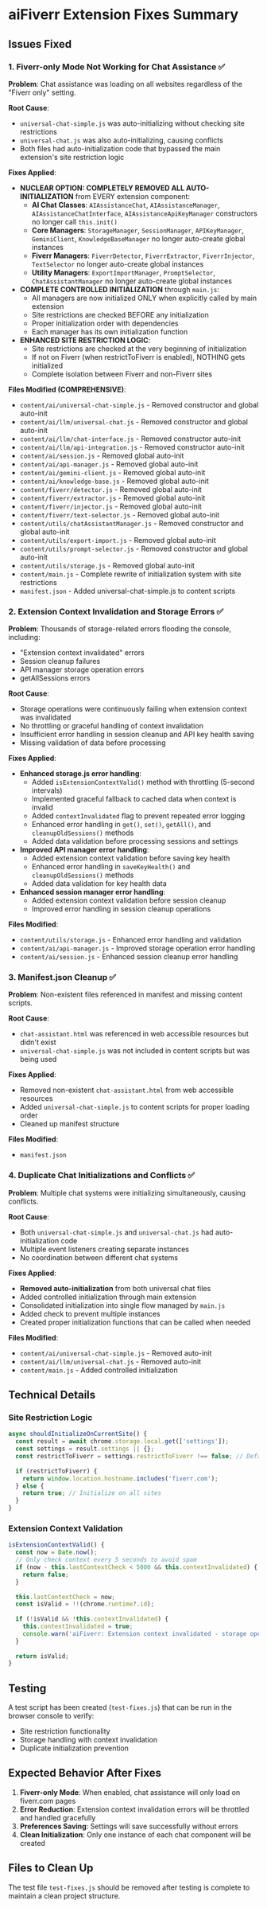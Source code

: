 # aiFiverr Extension Fixes Summary

## Issues Fixed

### 1. Fiverr-only Mode Not Working for Chat Assistance ✅

**Problem**: Chat assistance was loading on all websites regardless of the "Fiverr only" setting.

**Root Cause**:
- `universal-chat-simple.js` was auto-initializing without checking site restrictions
- `universal-chat.js` was also auto-initializing, causing conflicts
- Both files had auto-initialization code that bypassed the main extension's site restriction logic

**Fixes Applied**:
- **NUCLEAR OPTION: COMPLETELY REMOVED ALL AUTO-INITIALIZATION** from EVERY extension component:
  - **AI Chat Classes**: `AIAssistanceChat`, `AIAssistanceManager`, `AIAssistanceChatInterface`, `AIAssistanceApiKeyManager` constructors no longer call `this.init()`
  - **Core Managers**: `StorageManager`, `SessionManager`, `APIKeyManager`, `GeminiClient`, `KnowledgeBaseManager` no longer auto-create global instances
  - **Fiverr Managers**: `FiverrDetector`, `FiverrExtractor`, `FiverrInjector`, `TextSelector` no longer auto-create global instances
  - **Utility Managers**: `ExportImportManager`, `PromptSelector`, `ChatAssistantManager` no longer auto-create global instances
- **COMPLETE CONTROLLED INITIALIZATION** through `main.js`:
  - All managers are now initialized ONLY when explicitly called by main extension
  - Site restrictions are checked BEFORE any initialization
  - Proper initialization order with dependencies
  - Each manager has its own initialization function
- **ENHANCED SITE RESTRICTION LOGIC**:
  - Site restrictions are checked at the very beginning of initialization
  - If not on Fiverr (when restrictToFiverr is enabled), NOTHING gets initialized
  - Complete isolation between Fiverr and non-Fiverr sites

**Files Modified (COMPREHENSIVE)**:
- `content/ai/universal-chat-simple.js` - Removed constructor and global auto-init
- `content/ai/llm/universal-chat.js` - Removed constructor and global auto-init
- `content/ai/llm/chat-interface.js` - Removed constructor auto-init
- `content/ai/llm/api-integration.js` - Removed constructor auto-init
- `content/ai/session.js` - Removed global auto-init
- `content/ai/api-manager.js` - Removed global auto-init
- `content/ai/gemini-client.js` - Removed global auto-init
- `content/ai/knowledge-base.js` - Removed global auto-init
- `content/fiverr/detector.js` - Removed global auto-init
- `content/fiverr/extractor.js` - Removed global auto-init
- `content/fiverr/injector.js` - Removed global auto-init
- `content/fiverr/text-selector.js` - Removed global auto-init
- `content/utils/chatAssistantManager.js` - Removed constructor and global auto-init
- `content/utils/export-import.js` - Removed global auto-init
- `content/utils/prompt-selector.js` - Removed constructor and global auto-init
- `content/utils/storage.js` - Removed global auto-init
- `content/main.js` - Complete rewrite of initialization system with site restrictions
- `manifest.json` - Added universal-chat-simple.js to content scripts

### 2. Extension Context Invalidation and Storage Errors ✅

**Problem**: Thousands of storage-related errors flooding the console, including:
- "Extension context invalidated" errors
- Session cleanup failures
- API manager storage operation errors
- getAllSessions errors

**Root Cause**:
- Storage operations were continuously failing when extension context was invalidated
- No throttling or graceful handling of context invalidation
- Insufficient error handling in session cleanup and API key health saving
- Missing validation of data before processing

**Fixes Applied**:
- **Enhanced storage.js error handling**:
  - Added `isExtensionContextValid()` method with throttling (5-second intervals)
  - Implemented graceful fallback to cached data when context is invalid
  - Added `contextInvalidated` flag to prevent repeated error logging
  - Enhanced error handling in `get()`, `set()`, `getAll()`, and `cleanupOldSessions()` methods
  - Added data validation before processing sessions and settings
- **Improved API manager error handling**:
  - Added extension context validation before saving key health
  - Enhanced error handling in `saveKeyHealth()` and `cleanupOldSessions()` methods
  - Added data validation for key health data
- **Enhanced session manager error handling**:
  - Added extension context validation before session cleanup
  - Improved error handling in session cleanup operations

**Files Modified**:
- `content/utils/storage.js` - Enhanced error handling and validation
- `content/ai/api-manager.js` - Improved storage operation error handling
- `content/ai/session.js` - Enhanced session cleanup error handling

### 3. Manifest.json Cleanup ✅

**Problem**: Non-existent files referenced in manifest and missing content scripts.

**Root Cause**:
- `chat-assistant.html` was referenced in web accessible resources but didn't exist
- `universal-chat-simple.js` was not included in content scripts but was being used

**Fixes Applied**:
- Removed non-existent `chat-assistant.html` from web accessible resources
- Added `universal-chat-simple.js` to content scripts for proper loading order
- Cleaned up manifest structure

**Files Modified**:
- `manifest.json`

### 4. Duplicate Chat Initializations and Conflicts ✅

**Problem**: Multiple chat systems were initializing simultaneously, causing conflicts.

**Root Cause**:
- Both `universal-chat-simple.js` and `universal-chat.js` had auto-initialization code
- Multiple event listeners creating separate instances
- No coordination between different chat systems

**Fixes Applied**:
- **Removed auto-initialization** from both universal chat files
- Added controlled initialization through main extension
- Consolidated initialization into single flow managed by `main.js`
- Added check to prevent multiple instances
- Created proper initialization functions that can be called when needed

**Files Modified**:
- `content/ai/universal-chat-simple.js` - Removed auto-init
- `content/ai/llm/universal-chat.js` - Removed auto-init
- `content/main.js` - Added controlled initialization

## Technical Details

### Site Restriction Logic
```javascript
async shouldInitializeOnCurrentSite() {
  const result = await chrome.storage.local.get(['settings']);
  const settings = result.settings || {};
  const restrictToFiverr = settings.restrictToFiverr !== false; // Default: true
  
  if (restrictToFiverr) {
    return window.location.hostname.includes('fiverr.com');
  } else {
    return true; // Initialize on all sites
  }
}
```

### Extension Context Validation
```javascript
isExtensionContextValid() {
  const now = Date.now();
  // Only check context every 5 seconds to avoid spam
  if (now - this.lastContextCheck < 5000 && this.contextInvalidated) {
    return false;
  }
  
  this.lastContextCheck = now;
  const isValid = !!(chrome.runtime?.id);
  
  if (!isValid && !this.contextInvalidated) {
    this.contextInvalidated = true;
    console.warn('aiFiverr: Extension context invalidated - storage operations will be limited');
  }
  
  return isValid;
}
```

## Testing

A test script has been created (`test-fixes.js`) that can be run in the browser console to verify:
- Site restriction functionality
- Storage handling with context invalidation
- Duplicate initialization prevention

## Expected Behavior After Fixes

1. **Fiverr-only Mode**: When enabled, chat assistance will only load on fiverr.com pages
2. **Error Reduction**: Extension context invalidation errors will be throttled and handled gracefully
3. **Preferences Saving**: Settings will save successfully without errors
4. **Clean Initialization**: Only one instance of each chat component will be created

## Files to Clean Up

The test file `test-fixes.js` should be removed after testing is complete to maintain a clean project structure.
